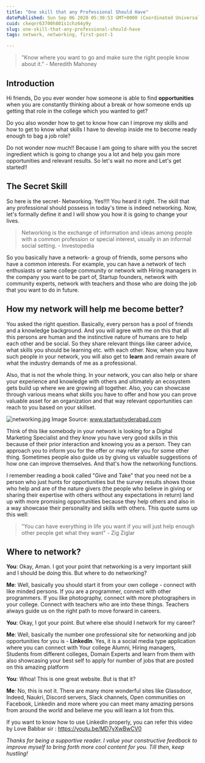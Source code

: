 ```yaml
---
title: "One skill that any Professional Should Have"
datePublished: Sun Sep 06 2020 05:30:53 GMT+0000 (Coordinated Universal Time)
cuid: ckeqnr63700h801s1chz64y9y
slug: one-skill-that-any-professional-should-have
tags: network, networking, first-post-1

---
```



> "Know where you want to go and make sure the right people know about it." - Meredith Mahoney

## Introduction

Hi friends,
Do you ever wonder how someone is able to find **opportunities** when you are constantly thinking about a break or how someone ends up getting that role in the college which you wanted to get? 

Do you also wonder how to get to know how can I improve my skills and how to get to know what skills I have to develop inside me to become ready enough to bag a job role?

Do not wonder now much!! Because I am going to share with you the secret ingredient which is going to change you a lot and help you gain more opportunities and relevant results. So let's wait no more and Let's get started!!


## The Secret Skill

So here is the secret- Networking. Yes!!!! You heard it right. The skill that any professional should possess in today's time is indeed networking. Now, let's formally define it and I will show you how it is going to change your lives.

> Networking is the exchange of information and ideas among people with a common profession or special interest, usually in an informal social setting. - Investopedia

So you basically have a network- a group of friends, some persons who have a common interests. For example, you can have a network of tech enthusiasts or same college community or network with Hiring managers in the company you want to be part of, Startup founders, network with community experts, network with teachers and those who are doing the job that you want to do in future.

## How my network will help me become better?

You asked the right question. Basically, every person has a pool of friends and a knowledge background. And you will agree with me on this that all this persons are human and the instinctive nature of humans are to help each other and be social. So they share relevant things like career advice, what skills you should be learning etc. with each other. Now, when you have such people in your network, you will also get to **learn** and remain aware of what the industry demands of me as a professional.

Also, that is not the whole thing. In your network, you can also help or share your experience and knowledge with others and ultimately an ecosystem gets build up where we are growing all together. Also, you can showcase through various means what skills you have to offer and how you can prove valuable asset for an organization and that way relevant opportunities can reach to you based on your skillset.


![networking.jpg](https://cdn.hashnode.com/res/hashnode/image/upload/v1599369976408/EN2rwwg0l.jpeg)
Image Source: www.startuphyderabad.com

Think of this like somebody in your network is looking for a Digital Marketing Specialist and they know you have very good skills in this because of their prior interaction and knowing you as a person. They can approach you to inform you for the offer or may refer you for some other thing. Sometimes people also guide us by giving us valuable suggestions of how one can improve themselves. And that's how the networking functions. 

I remember reading a book called "Give and Take" that you need not be a person who just hunts for opportunities but the survey results shows those who help and are of the nature givers (the people who believe in giving or sharing their expertise with others without any expectations in return) land up with more promising opportunities because they help others and also in a way showcase their personality and skills with others. This quote sums up this well:


> "You can have everything in life you want if you will just help enough other people get what they want" - Zig Ziglar


## Where to network?

**You**: Okay, Aman. I got your point that networking is a very important skill and I should be doing this. But where to do networking?

**Me**: Well, basically you should start it from your own college - connect with like minded persons. If you are a programmer, connect with other programmers. If you like photography, connect with more photographers in your college. Connect with teachers who are into these things. Teachers always guide us on the right path to move forward in careers.

**You**: Okay, I got your point. But where else should I network for my career?

**Me**: Well, basically the number one professional site for networking and job opportunities for you is - **LinkedIn**. Yes, it is a social media type application where you can connect with Your college Alumni, Hiring managers, Students from different colleges, Domain Experts and learn from them with also showcasing your best self to apply for number of jobs that are posted on this amazing platform

**You**: Whoa! This is one great website. But is that it?

**Me**: No, this is not it. There are many more wonderful sites like Glassdoor, Indeed, Naukri, Discord servers, Slack channels, Open communities on Facebook, Linkedin and more where you can meet many amazing persons from around the world and believe me you will learn a lot from this.

If you want to know how to use LinkedIn properly, you can refer this video by Love Babbar sir : https://youtu.be/MD7yXwBwCV0

*Thanks for being a supportive reader. I value your constructive feedback to improve myself to bring forth more cool content for you. Till then, keep hustling!*



